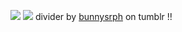 ![](https://cdn.discordapp.com/attachments/1139842682475249714/1292101943199797299/1000.png?ex=67028335&is=670131b5&hm=df96291847900f134747e7ffccf470598fc6e920a849394a7f8195d9f02a400a&)
![](https://64.media.tumblr.com/56dc21f02dacf65d607d3db8d311636d/ad9df823c77e20b0-6e/s1280x1920/b53a10c03acc374e6f12200c0e645d1f9cece9b2.pnj)
divider by [bunnysrph](https://www.tumblr.com/bunnysrph) on tumblr !!
